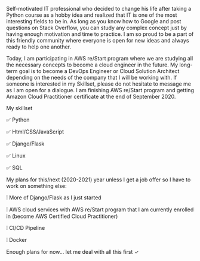 <p>Self-motivated IT professional who decided to change his life after taking a Python course as a hobby idea and realized that IT is one of the most interesting fields to be in. As long as you know how to Google and post questions on Stack Overflow, you can study any complex concept just by having enough motivation and time to practice. I am so proud to be a part of this friendly community where everyone is open for new ideas and always ready to help one another.</p>
<p>Today, I am participating in AWS re/Start program where we are studying all the necessary concepts to become a cloud engineer in the future. My long-term goal is to become a DevOps Engineer or Cloud Solution Architect depending on the needs of the company that I will be working with. If someone is interested in my Skillset, please do not hesitate to message me as I am open for a dialogue. I am finishing AWS re/Start program and getting Amazon Cloud Practitioner certificate at the end of September 2020. </p>

<p>My skillset</p>
<p>&#9989; Python</p>
<p>&#9989; Html/CSS/JavaScript</p>
<p>&#9989; Django/Flask</p>
<p>&#9989; Linux</p>
<p>&#9989; SQL</p>
<p>My plans for this/next (2020-2021) year unless I get a job offer so I have to work on something else: </p>
<p>&#10069; More of Django/Flask as I just started</p>
<p>&#10069; AWS cloud services with AWS re/Start program that I am currently enrolled in (become AWS Certified Cloud Practitioner)</p>
<p>&#10069; CI/CD Pipeline</p>
<p>&#10069; Docker</p>

<p>Enough plans for now... let me deal with all this first &#10003; </p>
